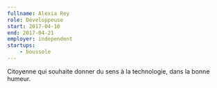 ```yaml
---
fullname: Alexia Rey
role: Développeuse
start: 2017-04-10
end: 2017-04-21
employer: independent
startups:
    - boussole
---
```


Citoyenne qui souhaite donner du sens à la technologie, dans la bonne humeur.
